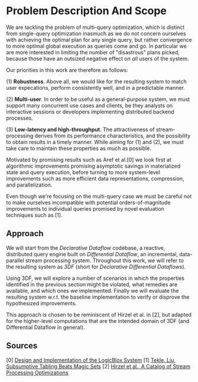 # Problem Description And Scope

We are tackling the problem of multi-query optimization, which is
distinct from single-query optimization inasmuch as we do not concern
ourselves with achieving the optimal plan for any single query, but
rather convergence to more optimal global execution as queries come
and go. In particular we are more interested in limiting the number of
"disastrous" plans picked, because those have an outsized negative
effect on *all* users of the system.

Our priorities in this work are therefore as follows:

(1) **Robustness**. Above all, we would like for the resulting system
to match user expecations, perform consistently well, and in a
predictable manner.

(2) **Multi-user**. In order to be useful as a general-purpose system,
we must support many concurrent use cases and clients, be they
analysts on interactive sessions or developers implementing
distributed backend processes.

(3) **Low-latency and high-throughput**. The attractiveness of
stream-processing derives from its performance characteristics, and
the possibility to obtain results in a timely manner. While aiming for
(1) and (2), we must take care to maintain these properties as much as
possible.

Motivated by promising results such as Aref et al.[0] we look first at
algorithmic improvements promising asymptotic savings in materialized
state and query execution, before turning to more system-level
improvements such as more efficient data representations, compression,
and parallelization.

Even though we're focusing on the multi-query case we must be careful
not to make ourselves incompatible with potential orders-of-magnitude
improvements to individual queries promised by novel evaluation
techniques such as [1].

## Approach

We will start from the *Declarative Dataflow* codebase, a reactive,
distributed query engine built on *Differential Dataflow*, an
incremental, data-parallel stream processing system. Throughout this
work, we will refer to the resulting system as *3DF* (short for
*Declarative Differential Dataflows*).

Using 3DF, we will explore a number of scenarios in which the
properties identified in the previous section might be violated, what
remedies are available, and which ones we implemented. Finally we will
evaluate the resulting system w.r.t. the baseline implementation to
verify or disprove the hypothesized improvements.

This approach is chosen to be reminiscent of Hirzel et al. in [2], but
adapted for the higher-level computations that are the intended domain
of 3DF (and Differential Dataflow in general).

## Sources

[0] [Design and Implementation of the LogicBlox System](../sources/logicblox.pdf)
[1] [Tekle, Liu, Subsumptive Tabling Beats Magic Sets](../sources/subsumptive-tabling.pdf)
[2] [Hirzel et al., A Catalog of Stream Processing Optimizations](../sources/a-catalog-of-stream-processing-optimisations.pdf)

